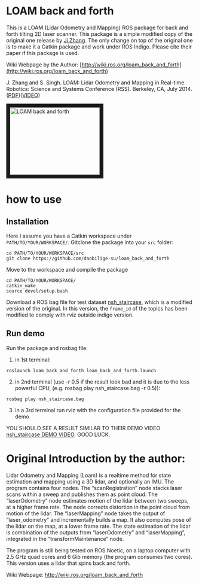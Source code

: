 # LOAM back and forth

This is a LOAM (Lidar Odometry and Mapping) ROS package for back and forth tilting 2D laser scanner. This package is a simple modified copy of the original one release by [Ji Zhang](http://www.frc.ri.cmu.edu/~jizhang03/). The only change on top of the original one is to make it a Catkin package and work under ROS Indigo. Please cite their paper if this package is used. 

Wiki Webpage by the Author: [http://wiki.ros.org/loam_back_and_forth](http://wiki.ros.org/loam_back_and_forth)

J. Zhang and S. Singh. LOAM: Lidar Odometry and Mapping in Real-time. Robotics: Science and Systems Conference (RSS). Berkeley, CA, July 2014.([PDF](http://www.frc.ri.cmu.edu/~jizhang03/Publications/RSS_2014.pdf))([VIDEO](https://www.youtube.com/watch?feature=player_embedded&v=8ezyhTAEyHs))

<a href="http://www.youtube.com/watch?feature=player_embedded&v=8ezyhTAEyHs
" target="_blank"><img src="http://img.youtube.com/vi/8ezyhTAEyHs/0.jpg" 
alt="LOAM back and forth" width="240" height="180" border="10" /></a>

# how to use

## Installation

Here I assume you have a Catkin workspace under `PATH/TO/YOUR/WORKSPACE/`.
Gitclone the package into your `src` folder:

```shell
cd PATH/TO/YOUR/WORKSPACE/src
git clone https://github.com/daobilige-su/loam_back_and_forth
```

Move to the workspace and compile the package

```shell
cd PATH/TO/YOUR/WORKSPACE/
catkin_make
source devel/setup.bash
```

Download a ROS bag file for test dataset [nsh_staircase](https://drive.google.com/file/d/1Wi34SrPrsStDSgmm9Uv4kOX4LSKRYsjk/view?usp=drive_link), which is a modified version of the original. In this version, the `frame_id` of the topics has been modified to comply with rviz outside indigo version.

## Run demo
Run the package and rosbag file:

1) in 1st terminal:

```shell
roslaunch loam_back_and_forth loam_back_and_forth.launch
```

2) in 2nd terminal (use -r 0.5 if the result look bad and it is due to the less powerful CPU, (e.g. rosbag play nsh_staircase.bag -r 0.5)):

```shell
rosbag play nsh_staircase.bag
```


3) in a 3rd terminal run rviz with the configuration file provided for the demo


YOU SHOULD SEE A RESULT SIMILAR TO THEIR DEMO VIDEO [nsh_staircase DEMO VIDEO](http://www.frc.ri.cmu.edu/~jizhang03/Videos/nsh_staircase.mp4). GOOD LUCK.

# Original Introduction by the author:

Lidar Odometry and Mapping (Loam) is a realtime method for state estimation and mapping using a 3D lidar, and optionally an IMU. The program contains four nodes. The “scanRegistration” node stacks laser scans within a sweep and publishes them as point cloud. The “laserOdometry” node estimates motion of the lidar between two sweeps, at a higher frame rate. The node corrects distortion in the point cloud from motion of the lidar. The “laserMapping” node takes the output of “laser_odometry” and incrementally builds a map. It also computes pose of the lidar on the map, at a lower frame rate. The state estimation of the lidar is combination of the outputs from “laserOdometry” and “laserMapping”, integrated in the “transformMaintenance” node. 

The program is still being tested on ROS Noetic, on a laptop computer with 2.5 GHz quad cores and 6 Gib memory (the program consumes two cores). This version uses a lidar that spins back and forth.

Wiki Webpage: http://wiki.ros.org/loam_back_and_forth


